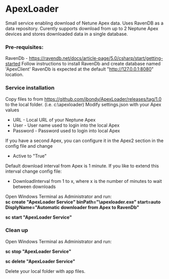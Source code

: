 # ApexLoader
Small service enabling download of Netune Apex data.
Uses RavenDB as a data repository. 
Curently supports download from up to 2 Neptune Apex devices and stores downloaded data in a single database.

### Pre-requisites:
RavenDb - https://ravendb.net/docs/article-page/5.0/csharp/start/getting-started
Follow instructions to install RavenDb and create database named 'ApexClient'
RavenDb is expected at the default "http://127.0.0.1:8080" location.

### Service installation
Copy files to from https://github.com/ibondy/ApexLoader/releases/tag/1.0 
to the local folder. (i.e. c:\apexloader)
Modify settings.json with your Apex values
- URL - Local URL of your Neptune Apex
- User - User name used to login into the local Apex
- Password - Password used to login into local Apex

If you have a second Apex, you can configure it in the Apex2 section in the config file and change   
- Active to "True"

Default download interval from Apex is 1 minute. If you like to extend this interval change config file: 
- DownloadInterval from 1 to x, where x is the number of minutes to wait between downloads

Open Windows Terminal as Administrator and run:  
**sc create "ApexLoader Service" binPath="<your folder>\apexloader.exe" start=auto DisplyName="Automatic downloader from Apex to RavenDb"**

**sc start "ApexLoader Service"**

### Clean up
Open Windows Terminal as Administrator and run:   

**sc stop "ApexLoader Service"**    

**sc delete "ApexLoader Service"**

Delete your local folder with app files.

 